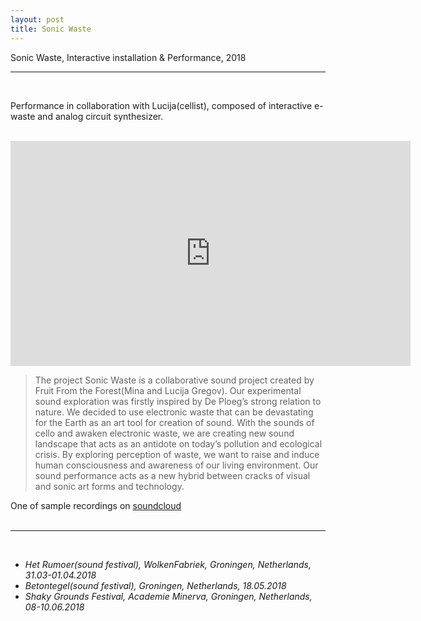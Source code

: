 ```yaml
---
layout: post
title: Sonic Waste
---
```


Sonic Waste, Interactive installation & Performance, 2018

***

<br/>

Performance in collaboration with Lucija(cellist), composed of interactive e-waste and analog circuit synthesizer.
<br/><br/>
<p align="middle">
<iframe src="https://player.vimeo.com/video/274627353" width="640" height="360" frameborder="0" webkitallowfullscreen mozallowfullscreen allowfullscreen></iframe>
</p>


<!-- <div>
<img class="col three" src="/img/work_footage/ensemble_robot_cello_01.jpg" alt="performance at Het Rumoer festival" title="performance at Het Rumoer festival"/>
</div>
<i>photo taken by Dick Pluim</i> -->

>The project Sonic Waste is a collaborative sound project created by Fruit From the Forest(Mina and Lucija Gregov). Our experimental sound exploration was firstly inspired by De Ploeg’s strong relation to nature. We decided to use electronic waste that can be devastating for the Earth as an art tool for creation of sound. With the sounds of cello and awaken electronic waste, we are creating new sound landscape that acts as an antidote on today’s pollution and ecological crisis. By exploring perception of waste, we want to raise and induce human consciousness and awareness of our living environment. Our sound performance acts as a new hybrid between cracks of visual and sonic art forms and technology.

One of sample recordings on <a href="https://soundcloud.com/mina-vitamina/cirtuit-cello-and-modulation-text-composition-01" target="blank">soundcloud</a><br/>
<br/>


***

<br/>
<ul>
<li><i>Het Rumoer(sound festival), WolkenFabriek, Groningen, Netherlands, 31.03-01.04.2018</i></li>
<li><i>Betontegel(sound festival), Groningen, Netherlands, 18.05.2018</i></li>
<li><i>Shaky Grounds Festival, Academie Minerva, Groningen, Netherlands, 08-10.06.2018</i></li>
</ul>



<br/><br/><br/>
